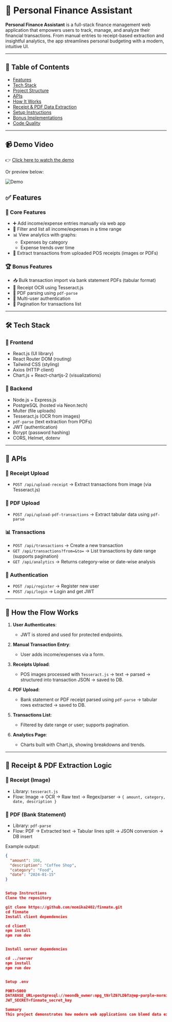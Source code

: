 # 💸 Personal Finance Assistant

**Personal Finance Assistant** is a full-stack finance management web application that empowers users to track, manage, and analyze their financial transactions. From manual entries to receipt-based extraction and insightful analytics, the app streamlines personal budgeting with a modern, intuitive UI.

---

## 📌 Table of Contents

- [Features](#-features)
- [Tech Stack](#-tech-stack)
- [Project Structure](#-project-structure)
- [APIs](#-apis)
- [How It Works](#-how-it-works)
- [Receipt & PDF Data Extraction](#-receipt--pdf-data-extraction)
- [Setup Instructions](#-setup-instructions)
- [Bonus Implementations](#-bonus-implementations)
- [Code Quality](#-code-quality-guidelines)

---

## 📹 Demo Video

👉 [Click here to watch the demo]([https://drive.google.com/file/d/1XfPXFBKfdDzWRgcrFYyhNX9A4bT3gYvJ/view?usp=sharing](https://drive.google.com/file/d/1oUHqK40cKfNTEgpLVftXP3zW62BCrjd2/view?usp=sharing))

Or preview below:

![Demo]([https://drive.google.com/file/d/1XfPXFBKfdDzWRgcrFYyhNX9A4bT3gYvJ/view?usp=sharing](https://drive.google.com/file/d/1oUHqK40cKfNTEgpLVftXP3zW62BCrjd2/view?usp=sharing))


## ✅ Features

### 🔹 Core Features
- ➕ Add income/expense entries manually via web app
- 📆 Filter and list all income/expenses in a time range
- 📊 View analytics with graphs:
  - Expenses by category
  - Expense trends over time
- 📸 Extract transactions from uploaded POS receipts (images or PDFs)

### 🏆 Bonus Features
- 📥 Bulk transaction import via bank statement PDFs (tabular format)
- 🧾 Receipt OCR using Tesseract.js
- 📄 PDF parsing using `pdf-parse`
- 👥 Multi-user authentication 
- 📃 Pagination for transactions list

---

## 🛠️ Tech Stack

### 🔷 Frontend
- React.js (UI library)
- React Router DOM (routing)
- Tailwind CSS (styling)
- Axios (HTTP client)
- Chart.js + React-chartjs-2 (visualizations)

### 🔶 Backend
- Node.js + Express.js
- PostgreSQL (hosted via Neon.tech)
- Multer (file uploads)
- Tesseract.js (OCR from images)
- `pdf-parse` (text extraction from PDFs)
- JWT (authentication)
- Bcrypt (password hashing)
- CORS, Helmet, dotenv

---

## 🔌 APIs

### 🧾 Receipt Upload
- `POST /api/upload-receipt` → Extract transactions from image (via Tesseract.js)

### 📄 PDF Upload
- `POST /api/upload-pdf-transactions` → Extract tabular data using `pdf-parse`

### 📊 Transactions
- `POST /api/transactions` → Create a new transaction
- `GET /api/transactions?from=&to=` → List transactions by date range (supports pagination)
- `GET /api/analytics` → Returns category-wise or date-wise analysis

### 👤 Authentication
- `POST /api/register` → Register new user
- `POST /api/login` → Login and get JWT

---

## 🔁 How the Flow Works

1. **User Authenticates**:
   - JWT is stored and used for protected endpoints.

2. **Manual Transaction Entry**:
   - User adds income/expenses via a form.

3. **Receipts Upload**:
   - POS images processed with `Tesseract.js` → text → parsed → structured into transaction JSON → saved to DB.

4. **PDF Upload**:
   - Bank statement or PDF receipt parsed using `pdf-parse` → tabular rows extracted → saved to DB.

5. **Transactions List**:
   - Filtered by date range or user; supports pagination.

6. **Analytics Page**:
   - Charts built with Chart.js, showing breakdowns and trends.

---

## 🧠 Receipt & PDF Extraction Logic

### 📸 Receipt (Image)
- Library: `tesseract.js`
- Flow: Image → OCR → Raw text → Regex/parser → `{ amount, category, date, description }`

### 📄 PDF (Bank Statement)
- Library: `pdf-parse`
- Flow: PDF → Extracted text → Tabular lines split → JSON conversion → DB insert

Example output:
```json
{
  "amount": 100,
  "description": "Coffee Shop",
  "category": "Food",
  "date": "2024-01-15"
}


Setup Instructions
Clone the repository

git clone https://github.com/monika2402/finmate.git
cd finmate
Install client dependencies

cd client
npm install
npm run dev


Install server dependencies

cd ../server
npm install
npm run dev


Setup .env

PORT=5000
DATABASE_URL=postgresql://neondb_owner:npg_tNrlZ67LDbTz@ep-purple-morning-a86oxr0z-pooler.eastus2.azure.neon.tech/neondb?sslmode=require&channel_binding=require
JWT_SECRET=finmate_secret_key

Summary
This project demonstrates how modern web applications can blend data extraction, financial management, and user analytics into a unified experience. Whether uploading a receipt or exploring expenses visually, Personal Finance Assistant delivers clarity and control over finances.
